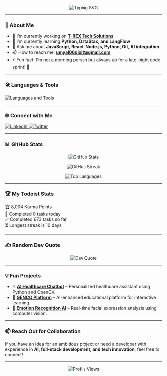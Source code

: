 <div align="center">
  <img src="https://readme-typing-svg.demolab.com?font=Fira+Code&size=30&duration=3000&pause=1000&color=2F81F7&center=true&vCenter=true&width=435&lines=Hi+there!+👋;I'm+Umyal+Dixit+🚀;Developer+%7C+Tech+Enthusiast;Let's+build+something+cool!" alt="Typing SVG" />
</div>

---

### 🚀 About Me

- 🔭 I’m currently working on **[T-REX Tech Solutions](https://github.com/T-RexTech)**
- 🌱 I’m currently learning **Python, DataStax, and LangFlow**
- 💬 Ask me about **JavaScript, React, Node.js, Python, Git, AI integration**
- 📫 How to reach me: **umyal06dixit@gmail.com**
- ⚡ Fun fact: I'm not a morning person but always up for a late-night code sprint! 🌙

---

### 🛠️ Languages & Tools
<p>
  <img src="https://skillicons.dev/icons?i=js,ts,react,nextjs,nodejs,python,git,mongodb,figma" alt="Languages and Tools" />
</p>

---

### 🌐 Connect with Me
<p>
  <a href="https://linkedin.com/in/umyal-dixit" target="_blank">
    <img src="https://img.shields.io/badge/LinkedIn-0077B5?style=for-the-badge&logo=linkedin&logoColor=white" alt="LinkedIn" />
  </a>
  <a href="https://twitter.com/Umyal_dxt" target="_blank">
    <img src="https://img.shields.io/badge/Twitter-1DA1F2?style=for-the-badge&logo=twitter&logoColor=white" alt="Twitter" />
  </a>
</p>

---

### 📊 GitHub Stats  
<p align="center">
  <img src="https://github-readme-stats.vercel.app/api?username=Umyal06dxt&show_icons=true&theme=github_dark" alt="GitHub Stats" />
</p>
<p align="center">
  <img src="https://github-readme-streak-stats.herokuapp.com/?user=Umyal06dxt&theme=github-dark-blue" alt="GitHub Streak" />
</p>
<p align="center">
  <img src="https://github-readme-stats.vercel.app/api/top-langs/?username=Umyal06dxt&layout=compact&theme=github_dark" alt="Top Languages" />
</p>

---

### 🏆 My Todoist Stats  
<!-- TODO-IST:START -->
🏆  8,004 Karma Points  
🌸  Completed 0 tasks today  
✅  Completed 673 tasks so far  
⏳  Longest streak is 10 days  
<!-- TODO-IST:END -->

---

### ✍️ Random Dev Quote  
<p align="center">
  <img src="https://quotes-github-readme.vercel.app/api?type=horizontal&theme=radical" alt="Dev Quote" />
</p>

---

### 💡 Fun Projects  
- 🔥 **[AI Healthcare Chatbot](https://github.com/Umyal06dxt/AI-Healthcare-Chatbot)** – Personalized healthcare assistant using Python and OpenCV.  
- 🌟 **[GENCO Platform](https://github.com/GENCO-Innovate)** – AI-enhanced educational platform for interactive learning.  
- 🚀 **[Emotion Recognition AI](https://github.com/Umyal06dxt/Emotion-Recognition-AI)** – Real-time facial expression analysis using computer vision.  

---

### 📫 Reach Out for Collaboration  
If you have an idea for an ambitious project or need a developer with experience in **AI, full-stack development, and tech innovation**, feel free to connect!  

---

<p align="center"> 
  <img src="https://komarev.com/ghpvc/?username=Umyal06dxt&label=Profile%20Views&color=blueviolet&style=for-the-badge" alt="Profile Views" />
</p>
